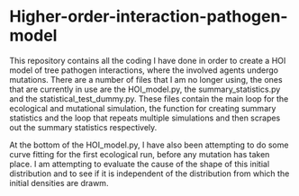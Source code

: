# Higher-order-interaction-pathogen-model

This repository contains all the coding I have done in order to create a HOI model of tree pathogen interactions, where the involved agents undergo mutations. There are a number of files that I am no longer using, the ones that are currently in use are the HOI_model.py, the summary_statistics.py and the statistical_test_dummy.py. These files contain the main loop for the ecological and mutational simulation, the function for creating summary statistics and the loop that repeats multiple simulations and then scrapes out the summary statistics respectively. 

At the bottom of the HOI_model.py, I have also been attempting to do some curve fitting for the first ecological run, before any mutation has taken place. I am attempting to evaluate the cause of the shape of this initial distribution and to see if it is independent of the distribution from which the initial densities are drawm. 
